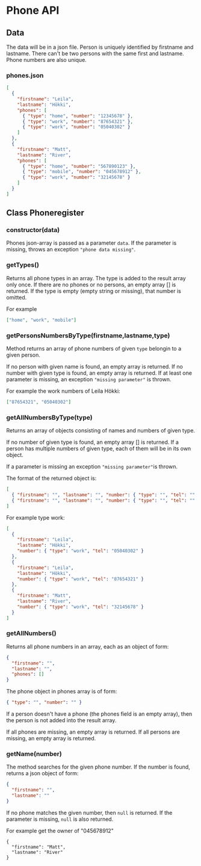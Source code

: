 # Phone API

## Data

The data will be in a json file. Person is uniquely identified by firstname and lastname. There can't be two persons with the same first and lastname. Phone numbers are also unique.

### phones.json

```json
[
  {
    "firstname": "Leila",
    "lastname": "Hökki",
    "phones": [
      { "type": "home", "number": "12345678" },
      { "type": "work", "number": "87654321" },
      { "type": "work", "number": "05040302" }
    ]
  },
  {
    "firstname": "Matt",
    "lastname": "River",
    "phones": [
      { "type": "home", "number": "567890123" },
      { "type": "mobile", "number": "045678912" },
      { "type": "work", "number": "32145678" }
    ]
  }
]
```

## Class Phoneregister

### **constructor(data)**

Phones json-array is passed as a parameter `data`. If the parameter is missing, throws an exception `"phone data missing"`.

### **getTypes()**

Returns all phone types in an array. The type is added to the result array only once. If there are no phones or no persons, an empty array [] is returned. If the type is empty (empty string or missing), that number is omitted.

For example

```json
["home", "work", "mobile"]
```

### **getPersonsNumbersByType(firstname,lastname,type)**

Method returns an array of phone numbers of given `type` belongin to a given person.

If no person with given name is found, an empty array is returned.
If no number with given type is found, an empty array is returned.
If at least one parameter is missing, an exception `"missing parameter"` is thrown.

For example the work numbers of Leila Hökki:

```json
["87654321", "05040302"]
```

### **getAllNumbersByType(type)**

Returns an array of objects consisting of names and numbers of given type.

If no number of given type is found, an empty array [] is returned.
If a person has multiple numbers of given type, each of them will be in its own object.

If a parameter is missing an exception `"missing parameter"`is thrown.

The format of the returned object is:

```json
[
  { "firstname": "", "lastname": "", "number": { "type": "", "tel": "" } },
  { "firstname": "", "lastname": "", "number": { "type": "", "tel": "" } }
]
```

For example type work:

```json
[
  {
    "firstname": "Leila",
    "lastname": "Hökki",
    "number": { "type": "work", "tel": "05040302" }
  },
  {
    "firstname": "Leila",
    "lastname": "Hökki",
    "number": { "type": "work", "tel": "87654321" }
  },
  {
    "firstname": "Matt",
    "lastname": "River",
    "number": { "type": "work", "tel": "32145678" }
  }
]
```

### **getAllNumbers()**

Returns all phone numbers in an array, each as an object of form:

```json
{
  "firstname": "",
  "lastname": "",
  "phones": []
}
```

The phone object in phones array is of form:

```json
{ "type": "", "number": "" }
```

If a person doesn't have a phone (the phones field is an empty array), then the person is not added into the result array.

If all phones are missing, an empty array is returned.
If all persons are missing, an empty array is returned.

### **getName(number)**

The method searches for the given phone number. If the number is found, returns a json object of form:

```json
{
  "firstname": "",
  "lastname": ""
}
```

If no phone matches the given number, then `null` is returned.
If the parameter is missing, `null` is also returned.

For example get the owner of "045678912"

```
{
  "firstname": "Matt",
  "lastname": "River"
}
```
